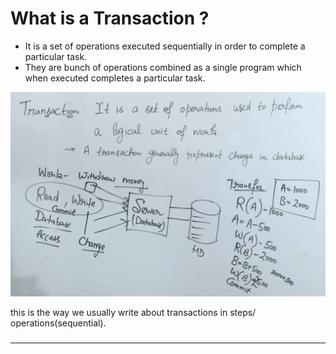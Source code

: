 # What is a Transaction ?

- It is a set of operations executed sequentially in order to complete a particular task.
- They are bunch of operations combined as a single program which when executed completes a particular task.

![transaction_def](https://raw.githubusercontent.com/9kaus/ascend_SQL/main/daywise/4/Transactions,ACID&WALs/transaction_def.png)

this is the way we usually write about transactions in steps/ operations(sequential).
###
---